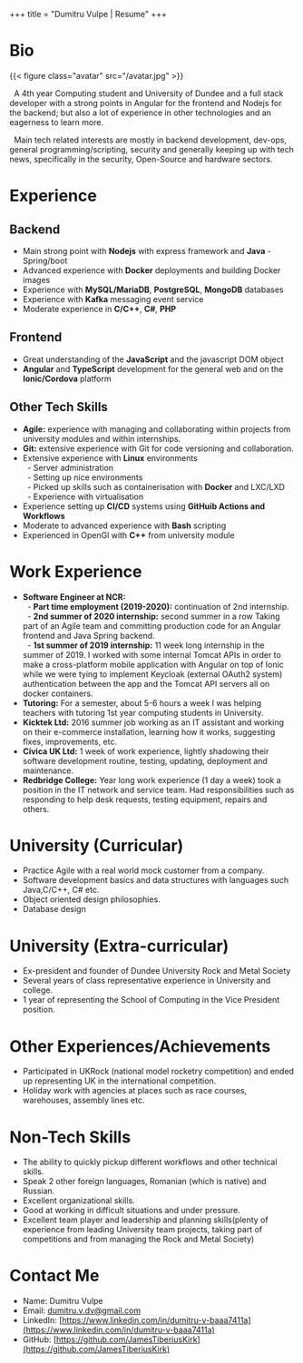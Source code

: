 +++
title = "Dumitru Vulpe | Resume"
+++

# Bio

{{< figure class="avatar" src="/avatar.jpg" >}}

&nbsp; A 4th year Computing student and University of Dundee and a full stack developer with a strong points in Angular for the frontend and Nodejs for the backend; but also a lot of experience in other technologies and an eagerness to learn more.

&nbsp; Main tech related interests are mostly in backend development, dev-ops, general programming/scripting, security and generally keeping up with tech news, specifically in the security, Open-Source and hardware sectors.

# Experience 
## Backend
- Main strong point with **Nodejs** with express framework and **Java** - Spring/boot 
- Advanced experience with **Docker** deployments and building Docker images
- Experience with **MySQL/MariaDB**, **PostgreSQL**, **MongoDB** databases
- Experience with **Kafka** messaging event service
- Moderate experience in **C/C++**, **C#**, **PHP**

## Frontend
- Great understanding of the **JavaScript** and the javascript DOM object
- **Angular** and **TypeScript** development for the general web and on the **Ionic/Cordova** platform

## Other Tech Skills 
- **Agile:** experience with managing and collaborating within projects from university modules and within internships.
- **Git:** extensive experience with Git for code versioning and collaboration.
- Extensive experience with **Linux** environments  
&nbsp; - Server administration  
&nbsp; - Setting up nice environments  
&nbsp; - Picked up skills such as containerisation with **Docker** and LXC/LXD  
&nbsp; - Experience with virtualisation  
- Experience setting up **CI/CD** systems using **GitHuib Actions and Workflows**
- Moderate to advanced experience with **Bash** scripting
- Experienced in OpenGl with **C++** from university module


# Work Experience
- **Software Engineer at NCR:**  
&nbsp; - **Part time employment (2019-2020):** continuation of 2nd internship.  
&nbsp; - **2nd summer of 2020 internship:** second summer in a row Taking part of an Agile team and committing production code for an Angular frontend and Java Spring backend.  
&nbsp; - **1st summer of 2019 internship:** 11 week long internship in the summer of 2019. I worked with some internal Tomcat APIs in order to make a cross-platform mobile application with Angular on top of Ionic while we were tying to implement Keycloak (external OAuth2 system) authentication between the app and the Tomcat API servers all on docker containers.  
- **Tutoring:** For a semester, about 5-6 hours a week I was helping teachers with tutoring 1st year computing students in University.
- **Kicktek Ltd:** 2016 summer job working as an IT assistant and working on their e-commerce installation, learning how it works, suggesting fixes, improvements, etc.
- **Civica UK Ltd:** 1 week of work experience, lightly shadowing their software development routine, testing, updating, deployment and maintenance.
- **Redbridge College:** Year long work experience (1 day a week) took a position in the IT network and service team. Had responsibilities such as responding to help desk requests, testing equipment, repairs and others.

# University (Curricular)
- Practice Agile with a real world mock customer from a company.
- Software development basics and data structures with languages such Java,C/C++, C# etc.
- Object oriented design philosophies.
- Database design

# University (Extra-curricular)
- Ex-president and founder of Dundee University Rock and Metal Society
- Several years of class representative experience in University and college.
- 1 year of representing the School of Computing in the Vice President position.

# Other Experiences/Achievements
- Participated in UKRock (national model rocketry competition) and ended up representing UK in the international competition.
- Holiday work with agencies at places such as race courses, warehouses, assembly lines etc.

# Non-Tech Skills
- The ability to quickly pickup different workflows and other technical skills.
- Speak 2 other foreign languages, Romanian (which is native) and Russian.
- Excellent organizational skills.
- Good at working in difficult situations and under pressure.
- Excellent team player and leadership and planning skills(plenty of experience from leading University team projects, taking part of competitions and from managing the Rock and Metal Society)


# Contact Me

* Name: Dumitru Vulpe
* Email: [dumitru.v.dv@gmail.com](mailto:dumitru.v.dv@gmail.com)
* LinkedIn: [https://www.linkedin.com/in/dumitru-v-baaa7411a](https://www.linkedin.com/in/dumitru-v-baaa7411a)
* GitHub: [https://github.com/JamesTiberiusKirk](https://github.com/JamesTiberiusKirk)




